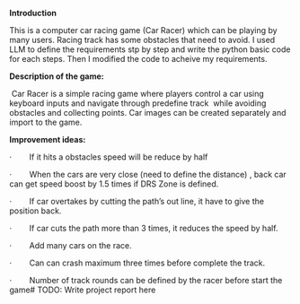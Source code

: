 **Introduction**

&#x20;This is a computer car racing game (Car Racer) which can be playing by many users. Racing track has some obstacles that need to avoid. I used LLM to define the requirements stp by step and write the python basic code for each steps. Then I modified the code to acheive my requirements.

**Description of the game:**

 Car Racer is a simple racing game where players control a car using keyboard inputs and navigate through predefine track  while avoiding obstacles and collecting points. Car images can be created separately and import to the game.

**Improvement ideas:**

&#x20;·        If it hits a obstacles speed will be reduce by half

·        When the cars are very close (need to define the distance) , back car can get speed boost by 1.5 times if DRS Zone is defined.

·        If car overtakes by cutting the path’s out line, it have to give the position back.

·        If car cuts the path more than 3 times, it reduces the speed by half.

·        Add many cars on the race.

·        Can can crash maximum three times before complete the track.

·        Number of track rounds can be defined by the racer before start the game# TODO: Write project report here